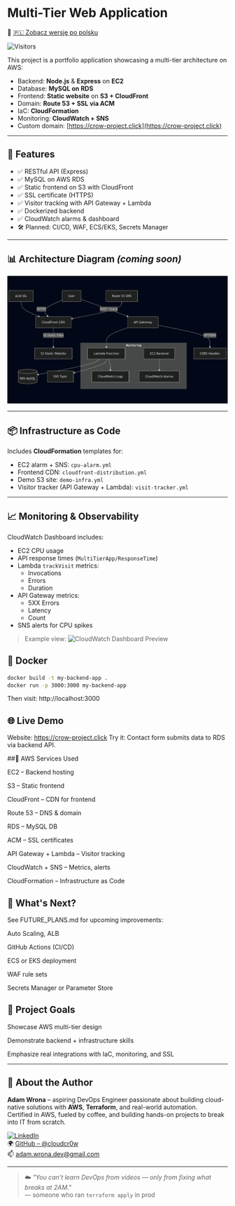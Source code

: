 # Multi-Tier Web Application

📄 [🇵🇱 Zobacz wersję po polsku](README_PL.md)

![Visitors](https://visitor-badge.laobi.icu/badge?page_id=cloudcr0w.multi-tier-web-app)

This project is a portfolio application showcasing a multi-tier architecture on AWS:

- Backend: **Node.js** & **Express** on **EC2**
- Database: **MySQL on RDS**
- Frontend: **Static website** on **S3 + CloudFront**
- Domain: **Route 53 + SSL via ACM**
- IaC: **CloudFormation**
- Monitoring: **CloudWatch + SNS**
- Custom domain: [https://crow-project.click](https://crow-project.click)

---

## 🚀 Features

- ✅ RESTful API (Express)
- ✅ MySQL on AWS RDS
- ✅ Static frontend on S3 with CloudFront
- ✅ SSL certificate (HTTPS)
- ✅ Visitor tracking with API Gateway + Lambda
- ✅ Dockerized backend
- ✅ CloudWatch alarms & dashboard
- 🛠️ Planned: CI/CD, WAF, ECS/EKS, Secrets Manager

---

## 📊 Architecture Diagram *(coming soon)*

![Architecture](./diagram-projekt.png)

---

## 📦 Infrastructure as Code

Includes **CloudFormation** templates for:

- EC2 alarm + SNS: `cpu-alarm.yml`
- Frontend CDN: `cloudfront-distribution.yml`
- Demo S3 site: `demo-infra.yml`
- Visitor tracker (API Gateway + Lambda): `visit-tracker.yml`

---

## 📈 Monitoring & Observability

CloudWatch Dashboard includes:

- EC2 CPU usage
- API response times (`MultiTierApp/ResponseTime`)
- Lambda `trackVisit` metrics:
  - Invocations
  - Errors
  - Duration
- API Gateway metrics:
  - 5XX Errors
  - Latency
  - Count
- SNS alerts for CPU spikes

<!-- Defined in [`cloudwatch-dashboard.yml`](infrastructure/cloudformation/cloudwatch-dashboard.yml) -->

> Example view:
> ![CloudWatch Dashboard Preview](./dashboard-preview.png)


## 🐳 Docker

```bash
docker build -t my-backend-app .
docker run -p 3000:3000 my-backend-app
```

Then visit: http://localhost:3000


## 🌐 Live Demo
Website: https://crow-project.click
Try it: Contact form submits data to RDS via backend API.

##🔧 AWS Services Used

EC2 – Backend hosting

S3 – Static frontend

CloudFront – CDN for frontend

Route 53 – DNS & domain

RDS – MySQL DB

ACM – SSL certificates

API Gateway + Lambda – Visitor tracking

CloudWatch + SNS – Metrics, alerts

CloudFormation – Infrastructure as Code

## 📌 What's Next?
See FUTURE_PLANS.md for upcoming improvements:

Auto Scaling, ALB

GitHub Actions (CI/CD)

ECS or EKS deployment

WAF rule sets

Secrets Manager or Parameter Store

## 🧠 Project Goals
Showcase AWS multi-tier design

Demonstrate backend + infrastructure skills

Emphasize real integrations with IaC, monitoring, and SSL

---

## 🍃 About the Author

**Adam Wrona** – aspiring DevOps Engineer passionate about building cloud-native solutions with **AWS**, **Terraform**, and real-world automation.  
Certified in AWS, fueled by coffee, and building hands-on projects to break into IT from scratch.

[![LinkedIn](https://img.shields.io/badge/LinkedIn-Adam%20Wrona-blue?logo=linkedin&style=flat-square)](https://www.linkedin.com/in/adam-wrona-111ba728b/)  
🌍 [GitHub – @cloudcr0w](https://github.com/cloudcr0w)  
📫 adam.wrona.dev@gmail.com

---

> ☁️ *"You can’t learn DevOps from videos — only from fixing what breaks at 2AM."*  
> — someone who ran `terraform apply` in prod
